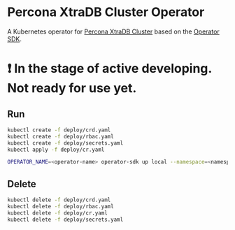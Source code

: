 # Percona XtraDB Cluster Operator

A Kubernetes operator for [Percona XtraDB Cluster](https://www.percona.com/software/mysql-database/percona-xtradb-cluster) based on the [Operator SDK](https://github.com/operator-framework/operator-sdk).

# :heavy_exclamation_mark: In the stage of active developing. Not ready for use yet.

## Run
```sh
kubectl create -f deploy/crd.yaml
kubectl create -f deploy/rbac.yaml
kubectl create -f deploy/secrets.yaml
kubectl apply -f deploy/cr.yaml
```

```sh
OPERATOR_NAME=<operator-name> operator-sdk up local --namespace=<namespace>
```

## Delete
```sh
kubectl delete -f deploy/crd.yaml
kubectl delete -f deploy/rbac.yaml
kubectl delete -f deploy/cr.yaml
kubectl delete -f deploy/secrets.yaml
```